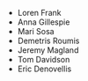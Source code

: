 + Loren Frank
+ Anna Gillespie
+ Mari Sosa
+ Demetris Roumis
+ Jeremy Magland
+ Tom Davidson
+ Eric Denovellis
